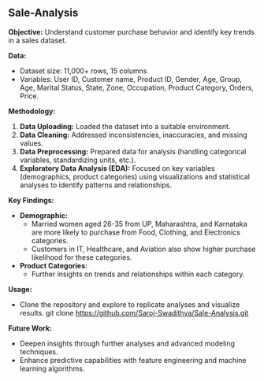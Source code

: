 ## Sale-Analysis
**Objective:** Understand customer purchase behavior and identify key trends in a sales dataset.

**Data:**

* Dataset size: 11,000+ rows, 15 columns
* Variables: User ID,	Customer name,	Product ID,	Gender,	Age, Group,	Age,	Marital Status,	State,	Zone,	Occupation,	Product Category,	Orders,	Price.

**Methodology:**

1. **Data Uploading:** Loaded the dataset into a suitable environment.
2. **Data Cleaning:** Addressed inconsistencies, inaccuracies, and missing values.
3. **Data Preprocessing:** Prepared data for analysis (handling categorical variables, standardizing units, etc.).
4. **Exploratory Data Analysis (EDA):** Focused on key variables (demographics, product categories) using visualizations and statistical analyses to identify patterns and relationships.

**Key Findings:**

* **Demographic:**
    * Married women aged 26-35 from UP, Maharashtra, and Karnataka are more likely to purchase from Food, Clothing, and Electronics categories.
    * Customers in IT, Healthcare, and Aviation also show higher purchase likelihood for these categories.
* **Product Categories:**
    * Further insights on trends and relationships within each category.

**Usage:**

* Clone the repository and explore to replicate analyses and visualize results.
git clone https://github.com/Saroj-Swadithya/Sale-Analysis.git

**Future Work:**

* Deepen insights through further analyses and advanced modeling techniques.
* Enhance predictive capabilities with feature engineering and machine learning algorithms.
